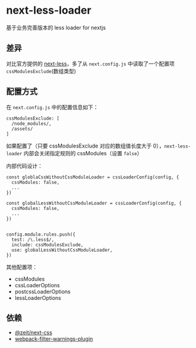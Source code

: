 # next-less-loader

基于业务完善版本的 less loader for nextjs

## 差异

对比官方提供的 [next-less](https://github.com/vercel/next-plugins/blob/master/packages/next-less/index.js)，多了从 `next.config.js` 中读取了一个配置项 `cssModulesExclude`(数组类型)


## 配置方式

在 `next.config.js` 中的配置信息如下：

```
cssModulesExclude: [
  /node_modules/,
  /assets/
]
```

如果配置了（只要 cssModulesExclude 对应的数组值长度大于 0），`next-less-loader` 内部会关闭指定规则的 cssModules（设置 `false`）

内部代码设计：

```
const globlaCssWithoutCssModuleLoader = cssLoaderConfig(config, {
  cssModules: false,
  ...
})

const globalLessWithoutCssModuleLoader = cssLoaderConfig(config, {
  cssModules: false,
  ...
})


config.module.rules.push({
  test: /\.less$/,
  include: cssModulesExclude,
  use: globalLessWithoutCssModuleLoader,
})
```

其他配置项：

* cssModules
* cssLoaderOptions
* postcssLoaderOptions
* lessLoaderOptions


## 依赖

* [@zeit/next-css](https://github.com/vercel/next-plugins/blob/master/packages/next-css/index.js)
* [webpack-filter-warnings-plugin](https://github.com/mattlewis92/webpack-filter-warnings-plugin#readme)
